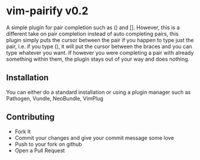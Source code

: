 # vim-pairify v0.2

A simple plugin for pair completion such as () and []. However, this is
a different take on pair completion instead of auto completing pairs, this
plugin simply puts the cursor between the pair if you happen to type just the
pair, i.e. if you type (), it will put the cursor between the braces and you
can type whatever you want. If however you were completing a pair with already
something within them, the plugin stays out of your way and does nothing.

## Installation

You can either do a standard installation or using a plugin manager such as
Pathogen, Vundle, NeoBundle, VimPlug

## Contributing

* Fork It
* Commit your changes and give your commit message some love
* Push to your fork on github
* Open a Pull Request
